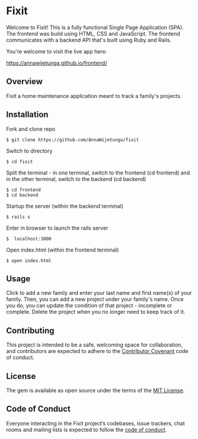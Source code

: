 # Fixit

Welcome to Fixit! This is a fully functional Single Page Application (SPA). The frontend was build using HTML, CSS and JavaScript. The frontend communicates with a backend API that's built using Ruby and Rails.

You're welcome to visit the live app here:

https://annawijetunga.github.io/frontend/

## Overview

Fixit a home maintenance application meant to track a family's projects.

## Installation

Fork and clone repo

    $ git clone https://github.com/AnnaWijetunga/fixit

Switch to directory

    $ cd fixit

Split the terminal - in one terminal, switch to the frontend (cd frontend) and in the other terminal, switch to the backend (cd backend)

    $ cd frontend
    $ cd backend

Startup the server (within the backend terminal)

    $ rails s

Enter in browser to launch the rails server

    $  localhost:3000

Open index.html (within the frontend terminal)

    $ open index.html

## Usage

Click to add a new family and enter your last name and first name(s) of your family. Then, you can add a new project under your family's name. Once you do, you can update the condition of that project - incomplete or complete. Delete the project when you no longer need to keep track of it.

## Contributing

This project is intended to be a safe, welcoming space for collaboration, and contributors are expected to adhere to the [Contributor Covenant](http://contributor-covenant.org) code of conduct.

## License

The gem is available as open source under the terms of the [MIT License](https://opensource.org/licenses/MIT).

## Code of Conduct

Everyone interacting in the Fixit project’s codebases, issue trackers, chat rooms and mailing lists is expected to follow the [code of conduct](https://github.com/<AnnaWijetunga>/book_selector/blob/master/CODE_OF_CONDUCT.md).